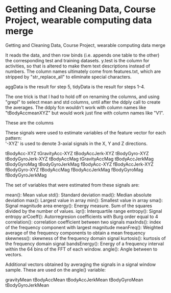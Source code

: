 # Getting and Cleaning Data, Course Project, wearable computing data merge

Getting and Cleaning Data, Course Project, wearable computing data merge

It reads the data, and then row binds (i.e. appends one table to the other) the corresponding test and training datasets.  y.test is the column for activities, so that is altered to make them text descriptions instead of numbers.  The column names ultimately come from features.txt, which are stripped by "str_replace_all" to eliminate special characters.

aggData is the result for step 5, tidyData is the result for steps 1-4.

The one trick is that I had to hold off on renaming the columns, and using "grepl" to select mean and std columns, until after the ddply call to create the averages.  The ddply fcn wouldn't work with column names like "tBodyAccmeanXYZ" but would work just fine with column names like "V1".

These are the columns

These signals were used to estimate variables of the feature vector for each pattern:  
'-XYZ' is used to denote 3-axial signals in the X, Y and Z directions.

tBodyAcc-XYZ
tGravityAcc-XYZ
tBodyAccJerk-XYZ
tBodyGyro-XYZ
tBodyGyroJerk-XYZ
tBodyAccMag
tGravityAccMag
tBodyAccJerkMag
tBodyGyroMag
tBodyGyroJerkMag
fBodyAcc-XYZ
fBodyAccJerk-XYZ
fBodyGyro-XYZ
fBodyAccMag
fBodyAccJerkMag
fBodyGyroMag
fBodyGyroJerkMag

The set of variables that were estimated from these signals are: 

mean(): Mean value
std(): Standard deviation
mad(): Median absolute deviation 
max(): Largest value in array
min(): Smallest value in array
sma(): Signal magnitude area
energy(): Energy measure. Sum of the squares divided by the number of values. 
iqr(): Interquartile range 
entropy(): Signal entropy
arCoeff(): Autorregresion coefficients with Burg order equal to 4
correlation(): correlation coefficient between two signals
maxInds(): index of the frequency component with largest magnitude
meanFreq(): Weighted average of the frequency components to obtain a mean frequency
skewness(): skewness of the frequency domain signal 
kurtosis(): kurtosis of the frequency domain signal 
bandsEnergy(): Energy of a frequency interval within the 64 bins of the FFT of each window.
angle(): Angle between to vectors.

Additional vectors obtained by averaging the signals in a signal window sample. These are used on the angle() variable:

gravityMean
tBodyAccMean
tBodyAccJerkMean
tBodyGyroMean
tBodyGyroJerkMean
